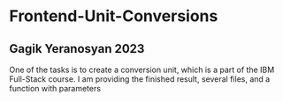 # Frontend-Unit-Conversions

## Gagik Yeranosyan 2023

One of the tasks is to create a conversion unit, which is a part of the IBM Full-Stack course. I am providing the finished result, several files, and a function with parameters
